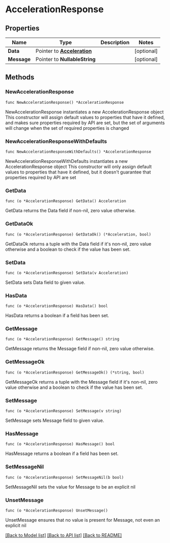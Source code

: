 # AccelerationResponse

## Properties

Name | Type | Description | Notes
------------ | ------------- | ------------- | -------------
**Data** | Pointer to [**Acceleration**](Acceleration.md) |  | [optional] 
**Message** | Pointer to **NullableString** |  | [optional] 

## Methods

### NewAccelerationResponse

`func NewAccelerationResponse() *AccelerationResponse`

NewAccelerationResponse instantiates a new AccelerationResponse object
This constructor will assign default values to properties that have it defined,
and makes sure properties required by API are set, but the set of arguments
will change when the set of required properties is changed

### NewAccelerationResponseWithDefaults

`func NewAccelerationResponseWithDefaults() *AccelerationResponse`

NewAccelerationResponseWithDefaults instantiates a new AccelerationResponse object
This constructor will only assign default values to properties that have it defined,
but it doesn't guarantee that properties required by API are set

### GetData

`func (o *AccelerationResponse) GetData() Acceleration`

GetData returns the Data field if non-nil, zero value otherwise.

### GetDataOk

`func (o *AccelerationResponse) GetDataOk() (*Acceleration, bool)`

GetDataOk returns a tuple with the Data field if it's non-nil, zero value otherwise
and a boolean to check if the value has been set.

### SetData

`func (o *AccelerationResponse) SetData(v Acceleration)`

SetData sets Data field to given value.

### HasData

`func (o *AccelerationResponse) HasData() bool`

HasData returns a boolean if a field has been set.

### GetMessage

`func (o *AccelerationResponse) GetMessage() string`

GetMessage returns the Message field if non-nil, zero value otherwise.

### GetMessageOk

`func (o *AccelerationResponse) GetMessageOk() (*string, bool)`

GetMessageOk returns a tuple with the Message field if it's non-nil, zero value otherwise
and a boolean to check if the value has been set.

### SetMessage

`func (o *AccelerationResponse) SetMessage(v string)`

SetMessage sets Message field to given value.

### HasMessage

`func (o *AccelerationResponse) HasMessage() bool`

HasMessage returns a boolean if a field has been set.

### SetMessageNil

`func (o *AccelerationResponse) SetMessageNil(b bool)`

 SetMessageNil sets the value for Message to be an explicit nil

### UnsetMessage
`func (o *AccelerationResponse) UnsetMessage()`

UnsetMessage ensures that no value is present for Message, not even an explicit nil

[[Back to Model list]](HOW-TO.md#documentation-for-models) [[Back to API list]](HOW-TO.md#documentation-for-api-endpoints) [[Back to README]](HOW-TO.md)


